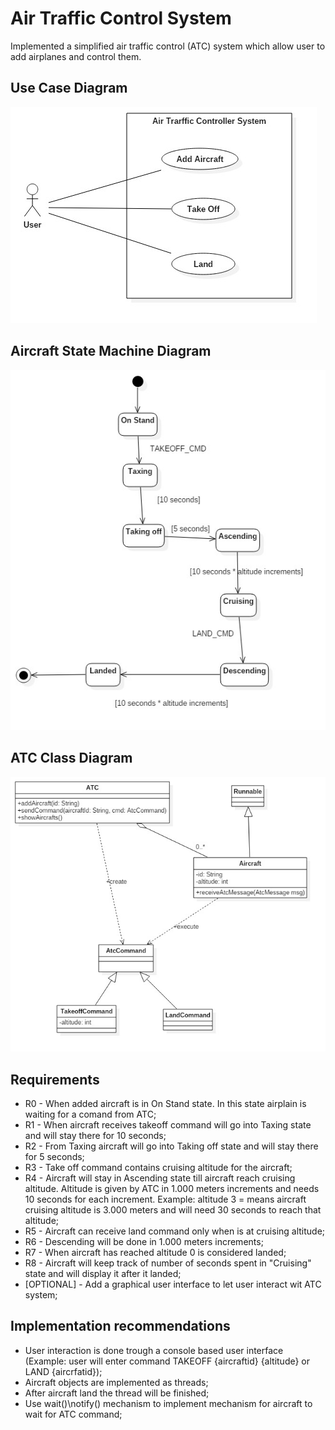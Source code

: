 # Air Traffic Control System

 Implemented a simplified air traffic control (ATC) system which allow user to add airplanes and control them.

## Use Case Diagram
![Exercise 1 image](docs/UseCaseDiagram1.jpg)

## Aircraft State Machine Diagram
![Exercise 2 image](docs/StatechartDiagram1.jpg)

## ATC Class Diagram
![Exercise 1 image](docs/ClassDiagram1.jpg)

## Requirements

- R0 - When added aircraft is in On Stand state. In this state airplain is waiting for a comand from ATC;
- R1 - When aircraft receives takeoff command will go into Taxing state and will stay there for 10 seconds; 
- R2 - From Taxing aircraft will go into Taking off state and will stay there for 5 seconds;
- R3 - Take off command contains cruising altitude for the aircraft;
- R4 - Aircraft will stay in Ascending state till aircraft reach cruising altitude. Altitude is given by ATC in 1.000 meters increments and needs 10 seconds for each increment. Example: altitude 3 = means aircraft cruising altitude is 3.000 meters and will need 30 seconds to reach that altitude;
- R5 - Aircraft can receive land command only when is at cruising altitude;
- R6 - Descending will be done in 1.000 meters increments;
- R7 - When aircraft has reached altitude 0 is considered landed;
- R8 - Aircraft will keep track of number of seconds spent in "Cruising" state and will display it after it landed;
- [OPTIONAL] - Add a graphical user interface to let user interact wit ATC system;

## Implementation recommendations

- User interaction is done trough a console based user interface (Example: user will enter command TAKEOFF {aircraftid} {altitude} or LAND {aircrfatid}); 
- Aircraft objects are implemented as threads;
- After aircraft land the thread will be finished;
- Use wait()\notify() mechanism to implement mechanism for aircraft to wait for ATC command; 

